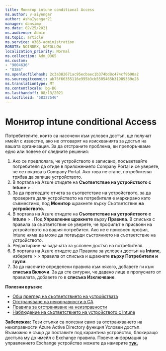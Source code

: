 ```yaml
---
title: Монитор intune conditional Access
ms.author: v-aiyengar
author: AshaIyengar21
manager: dansimp
ms.date: 02/25/2021
ms.audience: Admin
ms.topic: article
ms.service: o365-administration
ROBOTS: NOINDEX, NOFOLLOW
localization_priority: Normal
ms.collection: Adm_O365
ms.custom:
- "9004636"
- "8386"
ms.openlocfilehash: 2c3a382671ac95ecbaec1b374bd8c474cf9690a2
ms.sourcegitcommit: ab75f66355116e995b3cb5505465b31989339e28
ms.translationtype: MT
ms.contentlocale: bg-BG
ms.lasthandoff: 08/13/2021
ms.locfileid: "58327546"
---
```

# <a name="monitor-intune-conditional-access"></a>Монитор intune conditional Access

Потребителите, които са насочени към условен достъп, ще получат имейл с известие, ако не отговарят на изискванията за достъп на вашата организация. За да отстраните проблема, ви препоръчваме едно или повече от следните решения:

1. Ако се предполага, че устройството е записано, посъветвайте потребителя да отиде в приложението Company Portal и се уверете, че се показва в Company Portal. Ако това не стане, потребителят трябва да запише устройството.
1. В портала на Azure отидете на **Съответствие на устройството с Intune**  >  . 
1. За да прегледате отчета за съответствие на устройството, за да проверите дали устройството на потребителя е маркирано като съвместимо, под **Монитор** щракнете върху Съответствие **на устройството.**
1. В портала на Azure отидете на **Съответствие на устройството с Intune**  >  . Под **Управление щракнете** върху **Правила**. В списъка с правила за съответствие се уверете, че профилът е присвоен на устройството на вашия потребител. Ако не е присвоен профил, Intune няма да може да потвърди състоянието на съответствие на устройството.
1. Редактиране на задачата за условен достъп на потребителя.
1. В портала на Azure отидете до Правила за условен достъп на **Intune**, изберете  >    >  правила от списъка и щракнете **върху Потребители и групи**.
1. За да насочите определени правила към някого, добавете ги към **списъка Включи**. За да сте сигурни, че дадено лице е пропуснато от правилата, добавете го в **списъка Изключване**.

**Полезни връзки:**

- [Общ преглед на съответствието на устройствата](https://docs.microsoft.com/intune/device-compliance-get-started)
- [Отстраняване на неизправности в CA](https://docs.microsoft.com/intune/troubleshoot-conditional-access)
- [Правила за отстраняване на неизправности](https://docs.microsoft.com/intune/troubleshoot-policies-in-microsoft-intune)
- [Наблюдение на съответствието на устройството с Intune](https://docs.microsoft.com/intune/compliance-policy-monitor)

**Забележка:** Тези стъпки са полезни само за отстраняването на неизправности Azure Active Directory функция Условен достъп. Възможно е също да поставите под карантина устройство, блокиращо достъпа му до имейл с Exchange правила. Повече информация за управлението Exchange устройство можете да намерите [**тук.**](https://docs.microsoft.com/previous-versions/office/exchange-server-2010/ff959225(v=exchg.141))

